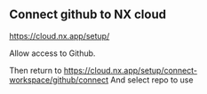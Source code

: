 


## Connect github to NX cloud
https://cloud.nx.app/setup/

Allow access to Github.

Then return to https://cloud.nx.app/setup/connect-workspace/github/connect
And select repo to use 